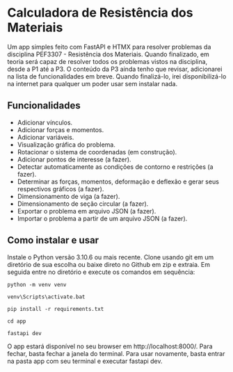 # Calculadora de Resistência dos Materiais

Um app simples feito com FastAPI e HTMX para resolver problemas da disciplina PEF3307 - Resistência dos Materiais.
Quando finalizado, em teoria será capaz de resolver todos os problemas vistos na disciplina, desde a P1 até a P3.
O conteúdo da P3 ainda tenho que revisar, adicionarei na lista de funcionalidades em breve.
Quando finalizá-lo, irei disponibilizá-lo na internet para qualquer um poder usar sem instalar nada.

## Funcionalidades
- Adicionar vínculos.
- Adicionar forças e momentos.
- Adicionar variáveis.
- Visualização gráfica do problema.
- Rotacionar o sistema de coordenadas (em construção).
- Adicionar pontos de interesse (a fazer).
- Detectar automaticamente as condições de contorno e restrições (a fazer).
- Determinar as forças, momentos, deformação e deflexão e gerar seus respectivos gráficos (a fazer).
- Dimensionamento de viga (a fazer).
- Dimensionamento de seção circular (a fazer).
- Exportar o problema em arquivo JSON (a fazer).
- Importar o problema a partir de um arquivo JSON (a fazer).

## Como instalar e usar

Instale o Python versão 3.10.6 ou mais recente.
Clone usando git em um diretório de sua escolha ou baixe direto no Github em zip e extraia. 
Em seguida entre no diretório e execute os comandos em sequência:

```
python -m venv venv
```
```
venv\Scripts\activate.bat
```
```
pip install -r requirements.txt
```
```
cd app
```
```
fastapi dev
```

O app estará disponível no seu browser em http://localhost:8000/. Para fechar, basta fechar a janela do terminal. Para usar novamente, basta entrar na pasta app com seu terminal e executar fastapi dev.